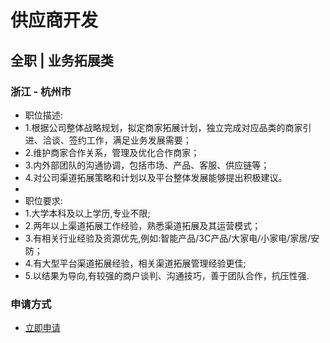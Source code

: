 
# 供应商开发
## 全职  |  业务拓展类
### 浙江 - 杭州市

- 职位描述:
- 1.根据公司整体战略规划，拟定商家拓展计划，独立完成对应品类的商家引进、洽谈、签约工作，满足业务发展需要；
- 2.维护商家合作关系，管理及优化合作商家；
- 3.内外部团队的沟通协调，包括市场、产品、客服、供应链等；
- 4.对公司渠道拓展策略和计划以及平台整体发展能够提出积极建议。
- &nbsp;
- 职位要求:
- 1.大学本科及以上学历,专业不限;
- 2.两年以上渠道拓展工作经验，熟悉渠道拓展及其运营模式；
- 3.有相关行业经验及资源优先,例如:智能产品/3C产品/大家电/小家电/家居/安防；
- 4.有大型平台渠道拓展经验，相关渠道拓展管理经验更佳;
- 5.以结果为导向,有较强的商户谈判、沟通技巧，善于团队合作，抗压性强.
### 申请方式
- <a href="mailto:hr@tuya.com" title=yourName-供应商开发>立即申请</a>